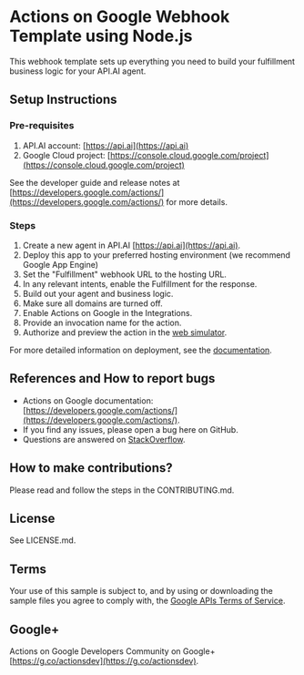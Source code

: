 # Actions on Google Webhook Template using Node.js

This webhook template sets up everything you need to build your fulfillment
business logic for your API.AI agent.

## Setup Instructions

### Pre-requisites
 1. API.AI account: [https://api.ai](https://api.ai)
 2. Google Cloud project: [https://console.cloud.google.com/project](https://console.cloud.google.com/project)

See the developer guide and release notes at [https://developers.google.com/actions/](https://developers.google.com/actions/) for more details.

### Steps
1. Create a new agent in API.AI [https://api.ai](https://api.ai).
1. Deploy this app to your preferred hosting environment (we recommend Google App Engine)
1. Set the "Fulfillment" webhook URL to the hosting URL.
1. In any relevant intents, enable the Fulfillment for the response.
1. Build out your agent and business logic.
1. Make sure all domains are turned off.
1. Enable Actions on Google in the Integrations.
1. Provide an invocation name for the action.
1. Authorize and preview the action in the [web simulator](https://developers.google.com/actions/tools/web-simulator).

For more detailed information on deployment, see the [documentation](https://developers.google.com/actions/samples/).

## References and How to report bugs
* Actions on Google documentation: [https://developers.google.com/actions/](https://developers.google.com/actions/).
* If you find any issues, please open a bug here on GitHub.
* Questions are answered on [StackOverflow](https://stackoverflow.com/questions/tagged/actions-on-google).

## How to make contributions?
Please read and follow the steps in the CONTRIBUTING.md.

## License
See LICENSE.md.

## Terms
Your use of this sample is subject to, and by using or downloading the sample files you agree to comply with, the [Google APIs Terms of Service](https://developers.google.com/terms/).

## Google+
Actions on Google Developers Community on Google+ [https://g.co/actionsdev](https://g.co/actionsdev).

